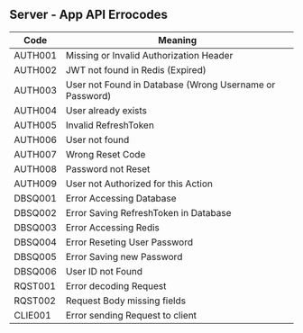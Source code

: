 ## Server - App API Errocodes

|Code  | Meaning|
|------|---------------------------------------------------------|
|AUTH001 |Missing or Invalid Authorization Header|
|AUTH002 |JWT not found in Redis (Expired)|
|AUTH003 |User not Found in Database (Wrong Username or Password)|
|AUTH004 |User already exists|
|AUTH005 |Invalid RefreshToken|
|AUTH006 |User not found|
|AUTH007 |Wrong Reset Code|
|AUTH008 |Password not Reset|
|AUTH009 |User not Authorized for this Action|
|DBSQ001 |Error Accessing Database|
|DBSQ002 |Error Saving RefreshToken in Database|
|DBSQ003 |Error Accessing Redis|
|DBSQ004 |Error Reseting User Password|
|DBSQ005 |Error Saving new Password|
|DBSQ006 |User ID not Found|
|RQST001 |Error decoding Request|
|RQST002 |Request Body missing fields|
|CLIE001 |Error sending Request to client|
